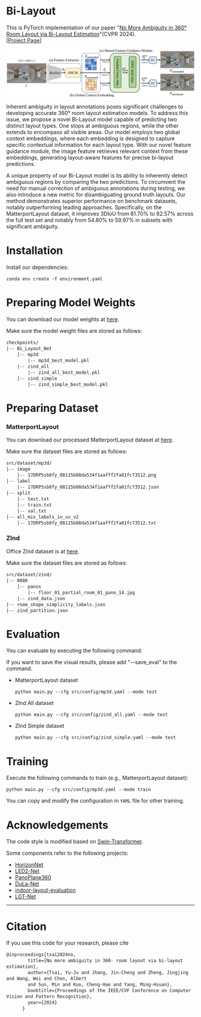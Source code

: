 # Bi-Layout
This is PyTorch implementation of our paper "[No More Ambiguity in 360° Room Layout via Bi-Layout Estimation](https://arxiv.org/abs/2404.09993)"(CVPR 2024).  
 [[Project Page](https://liagm.github.io/Bi_Layout/)]


![network](assets/figure/bi_layout_network.png)

Inherent ambiguity in layout annotations poses significant challenges to developing accurate 360° room layout estimation models. To address this issue, we propose a novel Bi-Layout model capable of predicting two distinct layout types. One stops at ambiguous regions, while the other extends to encompass all visible areas. Our model employs two global context embeddings, where each embedding is designed to capture specific contextual information for each layout type. With our novel feature guidance module, the image feature retrieves relevant context from these embeddings, generating layout-aware features for precise bi-layout predictions.

A unique property of our Bi-Layout model is its ability to inherently detect ambiguous regions by comparing the two predictions. To circumvent the need for manual correction of ambiguous annotations during testing, we also introduce a new metric for disambiguating ground truth layouts. Our method demonstrates superior performance on benchmark datasets, notably outperforming leading approaches. Specifically, on the MatterportLayout dataset, it improves 3DIoU from 81.70% to 82.57% across the full test set and notably from 54.80% to 59.97% in subsets with significant ambiguity.


# Installation
Install our dependencies:
```shell
conda env create -f environment.yaml
```



# Preparing Model Weights
You can download our model weights at [here](https://huggingface.co/LIAGM/Bi_Layout_Model/tree/main).

Make sure the model weight files are stored as follows:
```
checkpoints/
|-- Bi_Layout_Net
    |-- mp3d
        |-- mp3d_best_model.pkl
    |-- zind_all
        |-- zind_all_best_model.pkl
    |-- zind_simple
        |-- zind_simple_best_model.pkl
```



# Preparing Dataset
### MatterportLayout
You can download our processed MatterportLayout dataset at [here](https://huggingface.co/datasets/LIAGM/Bi_Layout_Dataset/blob/main/mp3d.zip).

Make sure the dataset files are stored as follows:
```
src/dataset/mp3d/
|-- image
    |-- 17DRP5sb8fy_08115b08da534f1aafff2fa81fc73512.png
|-- label
    |-- 17DRP5sb8fy_08115b08da534f1aafff2fa81fc73512.json
|-- split
    |-- test.txt
    |-- train.txt
    |-- val.txt
|-- all_mix_labels_in_uv_v2
    |-- 17DRP5sb8fy_08115b08da534f1aafff2fa81fc73512.txt

```

### ZInd
Office ZInd dataset is at [here](https://github.com/zillow/zind).

Make sure the dataset files are stored as follows:
```
src/dataset/zind/
|-- 0000
    |-- panos
        |-- floor_01_partial_room_01_pano_14.jpg
    |-- zind_data.json
|-- room_shape_simplicity_labels.json
|-- zind_partition.json
```



# Evaluation
You can evaluate by executing the following command:

If you want to save the visual results, please add "--save_eval" to the command.

- MatterportLayout dataset
    ```shell
    python main.py --cfg src/config/mp3d.yaml --mode test
    ```
- ZInd All dataset
    ```shell
    python main.py --cfg src/config/zind_all.yaml --mode test
    ```
- ZInd Simple dataset
    ```shell
    python main.py --cfg src/config/zind_simple.yaml --mode test
    ```



# Training
Execute the following commands to train  (e.g., MatterportLayout dataset):
```shell
python main.py --cfg src/config/mp3d.yaml --mode train
```
You can copy and modify the configuration in `YAML` file for other training.



# Acknowledgements
The code style is modified based on [Swin-Transformer](https://github.com/microsoft/Swin-Transformer).

Some components refer to the following projects:

- [HorizonNet](https://github.com/sunset1995/HorizonNet#1-pre-processing-align-camera-rotation-pose)
- [LED2-Net](https://github.com/fuenwang/LED2-Net)
- [PanoPlane360](https://github.com/sunset1995/PanoPlane360)
- [DuLa-Net](https://github.com/SunDaDenny/DuLa-Net)
- [indoor-layout-evaluation](https://github.com/bertjiazheng/indoor-layout-evaluation)
- [LGT-Net](https://github.com/zhigangjiang/LGT-Net)

---

# Citation
If you use this code for your research, please cite
```
@inproceedings{tsai2024no,
        title={No more ambiguity in 360◦ room layout via bi-layout estimation},
        author={Tsai, Yu-Ju and Jhang, Jin-Cheng and Zheng, Jingjing and Wang, Wei and Chen, Albert 
        and Sun, Min and Kuo, Cheng-Hao and Yang, Ming-Hsuan},
        booktitle={Proceedings of the IEEE/CVF Conference on Computer Vision and Pattern Recognition},
        year={2024}
      }
```
